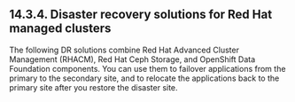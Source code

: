 ## 14.3.4. Disaster recovery solutions for Red Hat managed clusters

The following DR solutions combine Red Hat Advanced Cluster Management (RHACM), Red Hat Ceph Storage, and OpenShift Data Foundation components. You can use them to failover applications from the primary to the secondary site, and to relocate the applications back to the primary site after you restore the disaster site.

